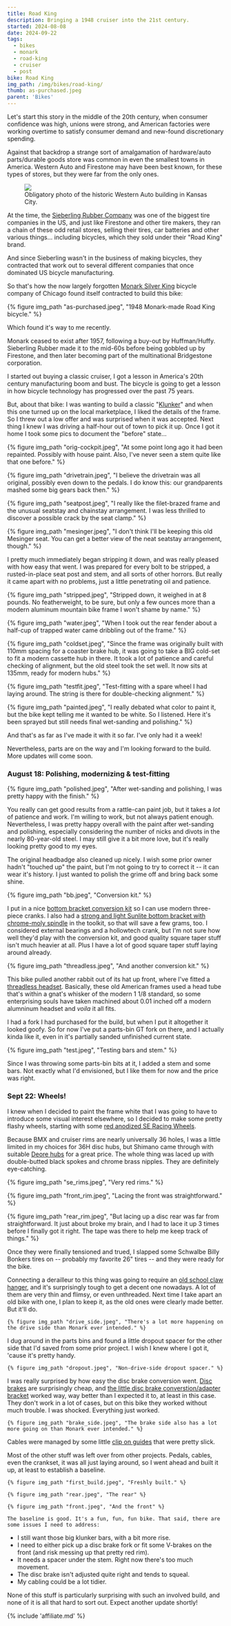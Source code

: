 ```yaml
---
title: Road King
description: Bringing a 1948 cruiser into the 21st century.
started: 2024-08-08
date: 2024-09-22
tags:
  - bikes
  - monark
  - road-king
  - cruiser
  - post
bike: Road King
img_path: /img/bikes/road-king/
thumb: as-purchased.jpeg
parent: 'Bikes'
---
```


Let's start this story in the middle of the 20th century, when consumer confidence was high, unions were strong, and American factories were working overtime to satisfy consumer demand and new-found discretionary spending. 

Against that backdrop a strange sort of amalgamation of hardware/auto parts/durable goods store was common in even the smallest towns in America. Western Auto and Firestone may have been  best known, for these types of stores, but they were far from the only ones.

<figure>
<img src="https://kubrick.htvapps.com/htv-prod-media.s3.amazonaws.com/images/westernautosign-1529943950.png" />
<figcaption>Obligatory photo of the historic Western Auto building in Kansas City.</figcaption>
</figure>

At the time, the [Sieberling Rubber Company](https://en.wikipedia.org/wiki/Seiberling_Rubber_Company) was one of the biggest tire companies in the US, and just like Firestone and other tire makers, they ran a chain of these odd retail stores, selling their tires, car batteries and other various things... including bicycles, which they sold under their "Road King" brand.

And since Sieberling wasn't in the business of making bicycles, they contracted that work out to several different companies that once dominated US bicycle manufacturing.

So that's how the now largely forgotten [Monark Silver King](https://www.madeinchicagomuseum.com/single-post/monark-silver-king/) bicycle company of Chicago found itself contracted to build this bike:

  {% figure img_path "as-purchased.jpeg", "1948 Monark-made Road King bicycle." %}

Which found it's way to me recently.

Monark ceased to exist after 1957, following a buy-out by Huffman/Huffy. Sieberling Rubber made it to the mid-60s before being gobbled up by Firestone, and then later becoming part of the multinational Bridgestone corporation. 

I started out buying a classic cruiser, I got a lesson in America's 20th century manufacturing boom and bust. The bicycle is going to get a lesson in how bicycle technology has progressed over the past 75 years.

But, about that bike: I was wanting to build a classic "[Klunker](https://www.turbochaos.com/cars/what-is-a-klunker-bike/)" and when this one turned up on the local marketplace, I liked the details of the frame. So I threw out a low offer and was surprised when it was accepted. Next thing I knew I was driving a half-hour out of town to pick it up. Once I got it home I took some pics to document the "before" state...

  {% figure img_path "orig-cockpit.jpeg", "At some point long ago it had been repainted. Possibly with house paint. Also, I've never seen a stem quite like that one before." %}

  {% figure img_path "drivetrain.jpeg", "I believe the drivetrain was all original, possibly even down to the pedals. I do know this: our grandparents mashed some big gears back then." %}

  {% figure img_path "seatpost.jpeg", "I really like the filet-brazed frame and the unusual seatstay and chainstay arrangement. I was less thrilled to discover a possible crack by the seat clamp." %}

  {% figure img_path "mesinger.jpeg", "I don't think I'll be keeping this old Mesinger seat. You can get a better view of the neat seatstay arrangement, though." %}

I pretty much immediately began stripping it down, and was really pleased with how easy that went. I was prepared for every bolt to be stripped, a rusted-in-place seat post and stem, and all sorts of other horrors. But really it came apart with no problems, just a little penetrating oil and patience.

  {% figure img_path "stripped.jpeg", "Stripped down, it weighed in at 8 pounds. No featherweight, to be sure, but only a few ounces more than a modern aluminum mountain bike frame I won't shame by name." %}

  {% figure img_path "water.jpeg", "When I took out the rear fender about a half-cup of trapped water came dribbling out of the frame." %}

  {% figure img_path "coldset.jpeg", "Since the frame was originally built with 110mm spacing for a coaster brake hub, it was going to take a BIG cold-set to fit a modern cassette hub in there. It took a lot of patience and careful checking of alignment, but the old steel took the set well. It now sits at 135mm, ready for modern hubs." %}

  {% figure img_path "testfit.jpeg", "Test-fitting with a spare wheel I had laying around. The string is there for double-checking alignment." %}

  {% figure img_path "painted.jpeg", "I really debated what color to paint it, but the bike kept telling me it wanted to be white. So I listened. Here it's been sprayed but still needs final wet-sanding and polishing." %}

And that's as far as I've made it with it so far. I've only had it a week!

Nevertheless, parts are on the way and I'm looking forward to the build. More updates will come soon.

### August 18: Polishing, modernizing & test-fitting

  {% figure img_path "polished.jpeg", "After wet-sanding and polishing, I was pretty happy with the finish." %}

You really can get good results from a rattle-can paint job, but it takes a _lot_ of patience and work. I'm willing to work, but not always patient enough. Nevertheless, I was pretty happy overall with the paint after wet-sanding and polishing, especially considering the number of nicks and divots in the nearly 80-year-old steel. I may still give it a bit more love, but it's really looking pretty good to my eyes. 

The original headbadge also cleaned up nicely. I wish some prior owner hadn't "touched up" the paint, but I'm not going to try to correct it -- it can wear it's history. I just wanted to polish the grime off and bring back some shine.

  {% figure img_path "bb.jpeg", "Conversion kit." %}

I put in a nice [bottom bracket conversion kit](https://amzn.to/3McpS9k) so I can use modern three-piece cranks. I also had a [strong and light Sunlite bottom bracket with chrome-moly spindle](https://amzn.to/3X8qWBl) in the toolkit, so that will save a few grams, too. I considered external bearings and a hollowtech crank, but I'm not sure how well they'd play with the conversion kit, and good quality square taper stuff isn't much heavier at all. Plus I have a lot of good square taper stuff laying around already.

  {% figure img_path "threadless.jpeg", "And another conversion kit." %}

This bike pulled another rabbit out of its hat up front, where I've fitted a [threadless headset](https://www.etsy.com/listing/1526775966/old-school-bmxschwinn-conversion-headset). Basically, these old American frames used a head tube that's within a gnat's whisker of the modern 1 1/8 standard, so some enterprising souls have taken machined about 0.01 inched off a modern alumninum headset and _voila_ it all fits. 

I had a fork I had purchased for the build, but when I put it altogether it looked goofy. So for now I've put a parts-bin GT fork on there, and I actually kinda like it, even in it's partially sanded unfinished current state.

  {% figure img_path "test.jpeg", "Testing bars and stem." %}

Since I was throwing some parts-bin bits at it, I added a stem and some bars. Not exactly what I'd envisioned, but I like them for now and the price was right.

### Sept 22: Wheels!

I knew when I decided to paint the frame white that I was going to have to introduce some visual interest elsewhere, so I decided to make some pretty flashy wheels, starting with some [red anodized SE Racing Wheels](https://amzn.to/3ZApOIC). 

Because BMX and cruiser rims are nearly universally 36 holes, I was a little limited in my choices for 36H disc hubs, but Shimano came through with suitable [Deore hubs](https://amzn.to/4edWOdY) for a great price. The whole thing was laced up with double-butted black spokes and chrome brass nipples. They are definitely eye-catching. 

  {% figure img_path "se_rims.jpeg", "Very red rims." %}

  {% figure img_path "front_rim.jpeg", "Lacing the front was straightforward." %}

  {% figure img_path "rear_rim.jpeg", "But lacing up a disc rear was far from straightforward. It just about broke my brain, and I had to lace it up 3 times before I finally got it right. The tape was there to help me keep track of things." %}

  Once they were finally tensioned and trued, I slapped some Schwalbe Billy Bonkers tires on -- probably my favorite 26" tires -- and they were ready for the bike.

  Connecting a derailleur to this thing was going to require an [old school claw hanger](https://amzn.to/4deXApU), and it's surprisingly tough to get a decent one nowadays. A lot of them are very thin and flimsy, or even unthreaded. Next time I take apart an old bike with one, I plan to keep it, as the old ones were clearly made better. But it'll do.

    {% figure img_path "drive_side.jpeg", "There's a lot more happening on the drive side than Monark ever intended." %}

  I dug around in the parts bins and found a little dropout spacer for the other side that I'd saved from some prior project. I wish I knew where I got it, 'cause it's pretty handy.

    {% figure img_path "dropout.jpeg", "Non-drive-side dropout spacer." %}

  I was really surprised by how easy the disc brake conversion went. [Disc brakes](https://amzn.to/3Bbfnkt) are surprisingly cheap, and [the little disc brake converstion/adapter bracket](https://amzn.to/3THrcoT) worked way, way better than I expected it to, at least in this case. They don't work in a lot of cases, but on this bike they worked without much trouble. I was shocked. Everything just worked.

    {% figure img_path "brake_side.jpeg", "The brake side also has a lot more going on than Monark ever intended." %}

  Cables were managed by some little [clip on guides](https://amzn.to/3zw5DAN) that were pretty slick.

  Most of the other stuff was left over from other projects. Pedals, cables, even the crankset, it was all just laying around, so I went ahead and built it up, at least to establish a baseline. 

    {% figure img_path "first_build.jpeg", "Freshly built." %}

    {% figure img_path "rear.jpeg", "The rear" %}

    {% figure img_path "front.jpeg", "And the front" %}

    The baseline is good. It's a fun, fun, fun bike. That said, there are some issues I need to address:

  * I still want those big klunker bars, with a bit more rise.
  *  I need to either pick up a disc brake fork or fit some V-brakes on the front (and risk messing up that pretty red rim).
  * It needs a spacer under the stem. Right now there's too much movement.
  * The disc brake isn't adjusted quite right and tends to squeal.
  * My cabling could be a lot tidier.

  None of this stuff is particularly surprising with such an involved build, and none of it is all that hard to sort out. Expect another update shortly!

{% include 'affiliate.md' %}

